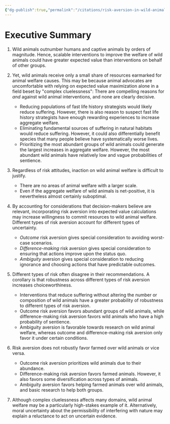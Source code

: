 ```yaml
---
{"dg-publish":true,"permalink":"/citations/risk-aversion-in-wild-animal-welfare-rethink-priorities/","tags":["#wild_animals - \"wild_animals\""],"created":"2025-10-23T17:42:45.125+01:00","updated":"2025-10-23T19:20:34.062+01:00"}
---
```


# Executive Summary

1. Wild animals outnumber humans and captive animals by orders of magnitude. Hence, scalable interventions to improve the welfare of wild animals could have greater expected value than interventions on behalf of other groups.
    
2. Yet, wild animals receive only a small share of resources earmarked for animal welfare causes. This may be because animal advocates are uncomfortable with relying on expected value maximization alone in a field beset by "complex cluelessness": There are compelling reasons for _and_ against wild animal interventions, and none are clearly decisive.
    
    - Reducing populations of fast life history strategists would likely reduce suffering. However, there is also reason to suspect fast life history strategists have enough rewarding experiences to increase aggregate welfare.
    - Eliminating fundamental sources of suffering in natural habitats would reduce suffering. However, it could also differentially benefit species that many people believe have systematically worse lives.
    - Prioritizing the most abundant groups of wild animals could generate the largest increases in aggregate welfare. However, the most abundant wild animals have relatively low and vague probabilities of sentience.
3. Regardless of risk attitudes, inaction on wild animal welfare is difficult to justify.
    
    - There are no areas of animal welfare with a larger scale.
    - Even if the aggregate welfare of wild animals is net-positive, it is nevertheless almost certainly suboptimal.
4. By accounting for considerations that decision-makers believe are relevant, incorporating risk aversion into expected value calculations may increase willingness to commit resources to wild animal welfare. Different types of risk aversion account for different types of uncertainty.
    
    - _Outcome_ risk aversion gives special consideration to avoiding worst-case scenarios.
    - _Difference-making_ risk aversion gives special consideration to ensuring that actions improve upon the status quo.
    - _Ambiguity_ aversion gives special consideration to reducing ignorance and choosing actions that have predictable outcomes.
5. Different types of risk often disagree in their recommendations. A corollary is that robustness across different types of risk aversion increases choiceworthiness.
    
    - Interventions that reduce suffering without altering the number or composition of wild animals have a greater probability of robustness to different types of risk aversion.
    - Outcome risk aversion favors abundant groups of wild animals, while difference-making risk aversion favors wild animals who have a high probability of sentience.
    - Ambiguity aversion is favorable towards research on wild animal welfare, whereas outcome and difference-making risk aversion only favor it under certain conditions.
6. Risk aversion does not robustly favor farmed over wild animals or vice versa.
    
    - Outcome risk aversion prioritizes wild animals due to their abundance.
    - Difference-making risk aversion favors farmed animals. However, it also favors some diversification across types of animals.
    - Ambiguity aversion favors helping farmed animals over wild animals, and basic research to help both groups.
7. Although complex cluelessness affects many domains, wild animal welfare may be a particularly high-stakes example of it. Alternatively, moral uncertainty about the permissibility of interfering with nature may explain a reluctance to act on uncertain evidence.